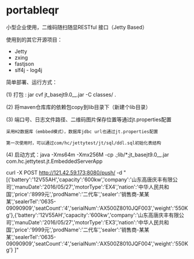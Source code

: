 # portableqr
小型企业使用，二维码随扫随显RESTful 接口（Jetty Based）

使用到的其它开源项目：
* Jetty
* zxing
* fastjson
* slf4j - log4j

简单部署、运行方式：

(1) 打包 : jar cvf jt_basejt9.0__.jar -C classes/ .

(2) 将maven仓库库的依赖包copy到lib目录下（新建个lib目录）

(3) 端口号、日志文件路径、二维码图片保存位置等通过jt.properties配置

    采用H2数据库（embbed模式），数据库jdbc url也通过jt.properties配置
    
    第一次使用时，可以通过com/hc/jettytest/jt/sql/ddl.sql初始化表结构
 
(4) 启动方式：java -Xms64m -Xmx256M -cp .;lib/*;jt_basejt9.0__.jar com.hc.jettytest.jt.EmbeddedServerApp

curl -X POST http://121.42.59.173:8080/push/ -d "[{'battery':'12V55AH','capacity':'600kw','company':'山东高唐庆丰有限公司','manuDate':'2016/05/27','motorType':'EX4','nation':'中华人民共和国','price':'8999元','prodName':'二代车','sealer':'销售商-某某某','sealerTel':'0635-09090909','seatCount':'4','serialNum':'AX500Z8010JQF003','weight':'550Kg'},{'battery':'12V55AH','capacity':'600kw','company':'山东高唐庆丰有限公司','manuDate':'2016/05/27','motorType':'EX3','nation':'中华人民共和国','price':'9999元','prodName':'二代车','sealer':'销售商-某某某','sealerTel':'0635-09090909','seatCount':'4','serialNum':'AX500Z8010JQF004','weight':'550Kg'} ]" 

